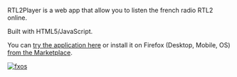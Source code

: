 RTL2Player is a web app that allow you to listen the french radio RTL2 online.

Built with HTML5/JavaScript.

You can [try the application here](http://geekshadow.github.io/rtl2player) or install it on Firefox (Desktop, Mobile, OS) [from the Marketplace](https://marketplace.firefox.com/app/rtl2-player/).

[![fxos](https://assets.mozillalabs.com/Projects/Firefox%20Marketplace/Badges/firefox-marketplace_badge-orange_129x45.png "RTL2 on Firefox Marketplace")](https://marketplace.firefox.com/app/rtl2-player/)
